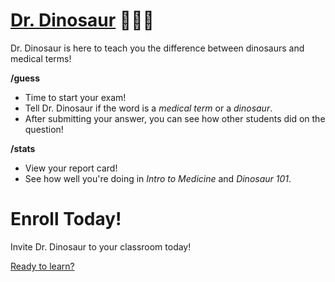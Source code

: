 # [Dr. Dinosaur](https://discord.com/api/oauth2/authorize?client_id=1159711069930008576&permissions=2147493888&scope=bot) 👨‍⚕️🦖
Dr. Dinosaur is here to teach you the difference between dinosaurs and medical terms!

**/guess**
* Time to start your exam!
* Tell Dr. Dinosaur if the word is a *medical term* or a *dinosaur*.
* After submitting your answer, you can see how other students did on the question!

**/stats**
* View your report card!
* See how well you're doing in *Intro to Medicine* and *Dinosaur 101*.

# Enroll Today!
Invite Dr. Dinosaur to your classroom today!

[Ready to learn?](https://discord.com/api/oauth2/authorize?client_id=1159711069930008576&permissions=2147493888&scope=bot)
